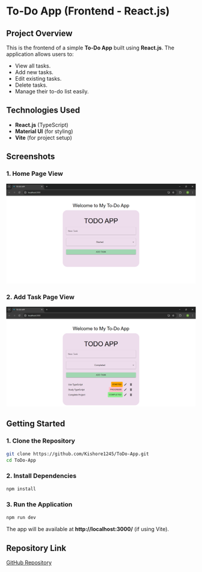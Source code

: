 # To-Do App (Frontend - React.js)

## Project Overview
This is the frontend of a simple **To-Do App** built using **React.js**. The application allows users to:
- View all tasks.
- Add new tasks.
- Edit existing tasks.
- Delete tasks.
- Manage their to-do list easily.

## Technologies Used
- **React.js** (TypeScript)
- **Material UI** (for styling)
- **Vite** (for project setup)

## Screenshots
### 1. Home Page View
![Home Page](src/images/Screenshot16.png)

### 2. Add Task Page View
![Add Task Page](src/images/Screenshot17.png)

## Getting Started
### 1. Clone the Repository
```sh
git clone https://github.com/Kishore1245/ToDo-App.git
cd ToDo-App
```

### 2. Install Dependencies
```sh
npm install
```

### 3. Run the Application
```sh
npm run dev
```

The app will be available at **http://localhost:3000/** (if using Vite).

## Repository Link
[GitHub Repository](https://github.com/Kishore1245/ToDo-App)